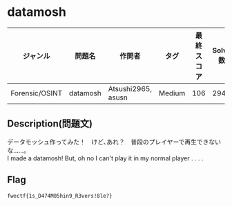 # datamosh

|ジャンル|問題名|作問者|タグ|最終スコア|Solve数|
|---|---|---|---|---|---|
|Forensic/OSINT|datamosh|Atsushi2965, asusn|Medium|106|294|
## Description(問題文)

データモッシュ作ってみた！　けど､あれ？　普段のプレイヤーで再生できないな……｡  
I made a datamosh! But, oh no I can't play it in my normal player . . . .

## Flag

`fwectf{1s_D474M05hin9_R3vers!8le?}`

